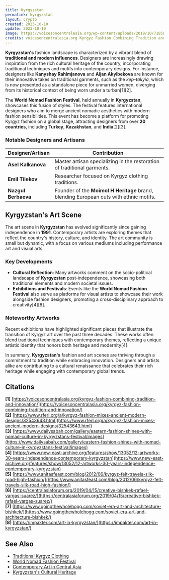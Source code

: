 ```yaml
---
title: Kyrgyzstan
permalink: kyrgyzstan
layout: crypto
created: 2023-10-10
update: 2023-10-10
image: https://voicesoncentralasia.org/wp-content/uploads/2019/10/71858040_532712730835246_6517306619036958720_n.jpg
credits: voicesoncentralasia.org Kyrgyz Fashion Combining Tradition and Innovation
---
```


**Kyrgyzstan's** fashion landscape is characterized by a vibrant blend of **traditional and modern influences**. Designers are increasingly drawing inspiration from the rich cultural heritage of the country, incorporating traditional techniques and motifs into contemporary designs. For instance, designers like **Kanyshay Rahimjanova** and **Aijan Akylbekova** are known for their innovative takes on traditional garments, such as the *kep-takyia*, which is now presented as a standalone piece for unmarried women, diverging from its historical context of being worn under a turban[1][2].

The **World Nomad Fashion Festival**, held annually in **Kyrgyzstan**, showcases this fusion of styles. The festival features international designers who aim to merge ancient nomadic aesthetics with modern fashion sensibilities. This event has become a platform for promoting Kyrgyz fashion on a global stage, attracting designers from over **20 countries**, including **Turkey**, **Kazakhstan**, and **India**[2][3].

### Notable Designers and Artisans

| Designer/Artisan          | Contribution                                                                 |
|---------------------------|-----------------------------------------------------------------------------|
| **Asel Kalkanova**        | Master artisan specializing in the restoration of traditional garments.     |
| **Emil Tilekov**          | Researcher focused on Kyrgyz clothing traditions.                           |
| **Nazgul Berbaeva**       | Founder of the **Moimol H Heritage** brand, blending European cuts with ethnic motifs. |

## Kyrgyzstan's Art Scene

The art scene in **Kyrgyzstan** has evolved significantly since gaining independence in **1991**. Contemporary artists are exploring themes that reflect the country's history, culture, and identity. The art community is small but dynamic, with a focus on various mediums including performance art and visual arts.

### Key Developments

- **Cultural Reflection**: Many artworks comment on the socio-political landscape of **Kyrgyzstan** post-independence, showcasing both traditional elements and modern societal issues.
- **Exhibitions and Festivals**: Events like the **World Nomad Fashion Festival** also serve as platforms for visual artists to showcase their work alongside fashion designers, promoting a cross-disciplinary approach to creativity[4][8].

### Noteworthy Artworks

Recent exhibitions have highlighted significant pieces that illustrate the transition of Kyrgyz art over the past three decades. These works often blend traditional techniques with contemporary themes, reflecting a unique artistic identity that honors both heritage and modernity[4].

In summary, **Kyrgyzstan's** fashion and art scenes are thriving through a commitment to tradition while embracing innovation. Designers and artists alike are contributing to a cultural renaissance that celebrates their rich heritage while engaging with contemporary global trends.

## Citations

**[1]** [https://voicesoncentralasia.org/kyrgyz-fashion-combining-tradition-and-innovation/](https://voicesoncentralasia.org/kyrgyz-fashion-combining-tradition-and-innovation/)  
**[2]** [https://www.rferl.org/a/kyrgyz-fashion-mixes-ancient-modern-designs/32543643.html](https://www.rferl.org/a/kyrgyz-fashion-mixes-ancient-modern-designs/32543643.html)  
**[3]** [https://www.dailysabah.com/gallery/eastern-fashion-shines-with-nomad-culture-in-kyrgyzstans-festival/images](https://www.dailysabah.com/gallery/eastern-fashion-shines-with-nomad-culture-in-kyrgyzstans-festival/images)  
**[4]** [https://www.new-east-archive.org/features/show/13052/12-artworks-30-years-independence-contemporary-kyrgyzstan](https://www.new-east-archive.org/features/show/13052/12-artworks-30-years-independence-contemporary-kyrgyzstan)  
**[5]** [https://www.anitasfeast.com/blog/2012/06/kyrgyz-felt-travels-silk-road-high-fashion/](https://www.anitasfeast.com/blog/2012/06/kyrgyz-felt-travels-silk-road-high-fashion/)  
**[6]** [https://centralasiaforum.org/2019/04/15/creative-bishkek-rafael-vargas-suarez/](https://centralasiaforum.org/2019/04/15/creative-bishkek-rafael-vargas-suarez/)  
**[7]** [https://www.goingthewholehogg.com/soviet-era-art-and-architecture-bishkek/](https://www.goingthewholehogg.com/soviet-era-art-and-architecture-bishkek/)  
**[8]** [https://impakter.com/art-in-kyrgyzstan/](https://impakter.com/art-in-kyrgyzstan/)  

## See Also

- [Traditional Kyrgyz Clothing](traditional-kyrgyz-clothing)  
- [World Nomad Fashion Festival](world-nomad-fashion-festival)  
- [Contemporary Art in Central Asia](contemporary-art-central-asia)  
- [Kyrgyzstan's Cultural Heritage](kyrgyzstan-cultural-heritage)  

<!-- Prompt:  
- Не менять язык статьи, сохранять оригинальный язык.  
- Если тема оформлена как "Имя Фамилия", заголовок должен быть "Фамилия, Имя".  
- Изменить title: A Template на основной топик в статье.  
- Создать permalink: на основе title.  
- Замени date: 2018-01-02 на created: текущую дату в таком же формате  
- Замени update: хххх-хх-хх текущую дату в таком же формате  
- Изменить заголовок раздела "Citations" на ## Citations.  
- Оформить ссылки в разделе "Citations" в формате: **[1]** [URL](URL).  
- При ссылке на источник в тексте, использовать формат: **[x]**, **[x]**.  
- Убедиться, что номера цитат соответствуют записям в разделе "Citations".  
- Сделать номера цитат кликабельными по указанному выше формату.  
- Добавить список связанных тем в том же формате.  
- Если есть списки с годами (при условии что они не содержат длинне предложения или ссылки)  - конвертируй их в таблицы  
- Выделяй даты, места, географические назавания, адреса, имена собственные **таким образом**  
- Использовать шаблон - "[Название темы](ссылка-на-тему)" для каждого пункта.  
- Раздел ## See also должен включаться автоматически в конец статьи.  
- Результат в md коде  
- Оставить этот Prompt после редактирования в конце кода.  
-->
